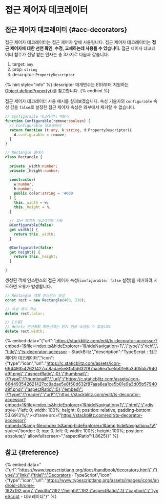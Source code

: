 # 접근 제어자 데코레이터

## 접근 제어자 데코레이터 {#acc-decorators}

접근 제어자 데코레이터는 접근 제어자 앞에 사용됩니다. 접근 제어자 데코레이터는 **접근 제어자에 대한 선언 확인, 수정, 교체하는데 사용될 수 있습니다.** 접근 제어자 데코레이터 함수가 전달 받는 인자는 총 3가지로 다음과 같습니다.

1. target: `any`
2. prop: `string`
3. descriptor: `PropertyDescriptor`

{% hint style="info" %}
descripter 매개변수는 ES5부터 지원하는 [Object.defineProperty\(\)](https://developer.mozilla.org/ko/docs/Web/JavaScript/Reference/Global_Objects/Object/defineProperty)를 참고합니다.
{% endhint %}

접근 제어자 데코레이터 사용 예시를 살펴보겠습니다. 속성 기술자의 `configurable` 속성 값을 `false`로 설정한 접근 제어자 속성은 외부에서 제거할 수 없습니다.

```typescript
// Configurable 데코레이터 팩토리
function Configurable(remove:boolean) {
  // Configurable 데코레이터
  return function (t:any, k:string, d:PropertyDescriptor){
    d.configurable = remove;
  }
}

// Rectangle 클래스
class Rectangle {
  
  private _width:number;
  private _height:number;
  
  constructor(
    w:number, 
    h:number, 
    public color:string = '#000'
  ) {
    this._width = w;
    this._height = h;
  }
  
  // 접근 제어자 데코레이트 사용
  @Configurable(false)
  get width() {
    return this._width;
  }

  @Configurable(false)
  get height() {
    return this._height;
  }
  
}
```

생성된 객체 인스턴스의 접근 제어자 속성\(`configurable: false` 설정\)을 제거하려 시도하면 오류가 발생합니다.

```typescript
// Rectangle 객체 인스턴스 생성
const rect = new Rectangle(400, 210);

// 속성 제거 가능
delete rect.color;

// [오류]
// delete 연산자의 피연산자는 읽기 전용 속성일 수 없습니다.
delete rect.width;
```

{% embed data="{\"url\":\"https://stackblitz.com/edit/ts-decorator-accessor?embed=1&file=index.ts&hideExplorer=1&hideNavigation=1\",\"type\":\"rich\",\"title\":\"ts-decorator-accessor - StackBlitz\",\"description\":\"TypeScript : 접근 제어자 데코레이터\",\"icon\":{\"type\":\"icon\",\"url\":\"https://c.staticblitz.com/assets/icon-664493542621427cc8adae5e8f50d632f87aaa6ea1ce5b01e9a3d05b57940a9f.png\",\"aspectRatio\":0},\"thumbnail\":{\"type\":\"thumbnail\",\"url\":\"https://c.staticblitz.com/assets/icon-664493542621427cc8adae5e8f50d632f87aaa6ea1ce5b01e9a3d05b57940a9f.png\",\"aspectRatio\":0},\"embed\":{\"type\":\"reader\",\"url\":\"https://stackblitz.com/edit/ts-decorator-accessor?embed=1&file=index.ts&hideExplorer=1&hideNavigation=1\",\"html\":\"<div style=\\\"left: 0; width: 100%; height: 0; position: relative; padding-bottom: 53.6913%;\\\"><iframe src=\\\"https://stackblitz.com/edit/ts-decorator-accessor?embed=1&amp;file=index.ts&amp;hideExplorer=1&amp;hideNavigation=1\\\" style=\\\"border: 0; top: 0; left: 0; width: 100%; height: 100%; position: absolute;\\\" allowfullscreen></iframe></div>\",\"aspectRatio\":1.8625}}" %}

## 참고 {#reference}

{% embed data="{\"url\":\"https://www.typescriptlang.org/docs/handbook/decorators.html\",\"type\":\"link\",\"title\":\"Decorators · TypeScript\",\"icon\":{\"type\":\"icon\",\"url\":\"https://www.typescriptlang.org/assets/images/icons/android-chrome-192x192.png\",\"width\":192,\"height\":192,\"aspectRatio\":1},\"caption\":\"TypeScript - 데코레이터\"}" %}

